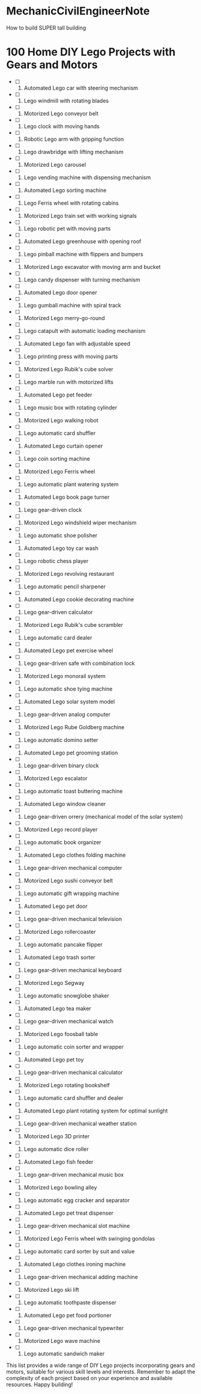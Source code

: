 # MechanicCivilEngineerNote
How to build SUPER tall building

# 100 Home DIY Lego Projects with Gears and Motors

- [ ]  
    1. Automated Lego car with steering mechanism
- [ ]  
    1. Lego windmill with rotating blades
- [ ]  
    1. Motorized Lego conveyor belt
- [ ]  
    1. Lego clock with moving hands
- [ ]  
    1. Robotic Lego arm with gripping function
- [ ]  
    1. Lego drawbridge with lifting mechanism
- [ ]  
    1. Motorized Lego carousel
- [ ]  
    1. Lego vending machine with dispensing mechanism
- [ ]  
    1. Automated Lego sorting machine
- [ ]  
    1. Lego Ferris wheel with rotating cabins
- [ ]  
    1. Motorized Lego train set with working signals
- [ ]  
    1. Lego robotic pet with moving parts
- [ ]  
    1. Automated Lego greenhouse with opening roof
- [ ]  
    1. Lego pinball machine with flippers and bumpers
- [ ]  
    1. Motorized Lego excavator with moving arm and bucket
- [ ]  
    1. Lego candy dispenser with turning mechanism
- [ ]  
    1. Automated Lego door opener
- [ ]  
    1. Lego gumball machine with spiral track
- [ ]  
    1. Motorized Lego merry-go-round
- [ ]  
    1. Lego catapult with automatic loading mechanism
- [ ]  
    1. Automated Lego fan with adjustable speed
- [ ]  
    1. Lego printing press with moving parts
- [ ]  
    1. Motorized Lego Rubik's cube solver
- [ ]  
    1. Lego marble run with motorized lifts
- [ ]  
    1. Automated Lego pet feeder
- [ ]  
    1. Lego music box with rotating cylinder
- [ ]  
    1. Motorized Lego walking robot
- [ ]  
    1. Lego automatic card shuffler
- [ ]  
    1. Automated Lego curtain opener
- [ ]  
    1. Lego coin sorting machine
- [ ]  
    1. Motorized Lego Ferris wheel
- [ ]  
    1. Lego automatic plant watering system
- [ ]  
    1. Automated Lego book page turner
- [ ]  
    1. Lego gear-driven clock
- [ ]  
    1. Motorized Lego windshield wiper mechanism
- [ ]  
    1. Lego automatic shoe polisher
- [ ]  
    1. Automated Lego toy car wash
- [ ]  
    1. Lego robotic chess player
- [ ]  
    1. Motorized Lego revolving restaurant
- [ ]  
    1. Lego automatic pencil sharpener
- [ ]  
    1. Automated Lego cookie decorating machine
- [ ]  
    1. Lego gear-driven calculator
- [ ]  
    1. Motorized Lego Rubik's cube scrambler
- [ ]  
    1. Lego automatic card dealer
- [ ]  
    1. Automated Lego pet exercise wheel
- [ ]  
    1. Lego gear-driven safe with combination lock
- [ ]  
    1. Motorized Lego monorail system
- [ ]  
    1. Lego automatic shoe tying machine
- [ ]  
    1. Automated Lego solar system model
- [ ]  
    1. Lego gear-driven analog computer
- [ ]  
    1. Motorized Lego Rube Goldberg machine
- [ ]  
    1. Lego automatic domino setter
- [ ]  
    1. Automated Lego pet grooming station
- [ ]  
    1. Lego gear-driven binary clock
- [ ]  
    1. Motorized Lego escalator
- [ ]  
    1. Lego automatic toast buttering machine
- [ ]  
    1. Automated Lego window cleaner
- [ ]  
    1. Lego gear-driven orrery (mechanical model of the solar system)
- [ ]  
    1. Motorized Lego record player
- [ ]  
    1. Lego automatic book organizer
- [ ]  
    1. Automated Lego clothes folding machine
- [ ]  
    1. Lego gear-driven mechanical computer
- [ ]  
    1. Motorized Lego sushi conveyor belt
- [ ]  
    1. Lego automatic gift wrapping machine
- [ ]  
    1. Automated Lego pet door
- [ ]  
    1. Lego gear-driven mechanical television
- [ ]  
    1. Motorized Lego rollercoaster
- [ ]  
    1. Lego automatic pancake flipper
- [ ]  
    1. Automated Lego trash sorter
- [ ]  
    1. Lego gear-driven mechanical keyboard
- [ ]  
    1. Motorized Lego Segway
- [ ]  
    1. Lego automatic snowglobe shaker
- [ ]  
    1. Automated Lego tea maker
- [ ]  
    1. Lego gear-driven mechanical watch
- [ ]  
    1. Motorized Lego foosball table
- [ ]  
    1. Lego automatic coin sorter and wrapper
- [ ]  
    1. Automated Lego pet toy
- [ ]  
    1. Lego gear-driven mechanical calculator
- [ ]  
    1. Motorized Lego rotating bookshelf
- [ ]  
    1. Lego automatic card shuffler and dealer
- [ ]  
    1. Automated Lego plant rotating system for optimal sunlight
- [ ]  
    1. Lego gear-driven mechanical weather station
- [ ]  
    1. Motorized Lego 3D printer
- [ ]  
    1. Lego automatic dice roller
- [ ]  
    1. Automated Lego fish feeder
- [ ]  
    1. Lego gear-driven mechanical music box
- [ ]  
    1. Motorized Lego bowling alley
- [ ]  
    1. Lego automatic egg cracker and separator
- [ ]  
    1. Automated Lego pet treat dispenser
- [ ]  
    1. Lego gear-driven mechanical slot machine
- [ ]  
    1. Motorized Lego Ferris wheel with swinging gondolas
- [ ]  
    1. Lego automatic card sorter by suit and value
- [ ]  
    1. Automated Lego clothes ironing machine
- [ ]  
    1. Lego gear-driven mechanical adding machine
- [ ]  
    1. Motorized Lego ski lift
- [ ]  
    1. Lego automatic toothpaste dispenser
- [ ]  
    1. Automated Lego pet food portioner
- [ ]  
    1. Lego gear-driven mechanical typewriter
- [ ]  
    1. Motorized Lego wave machine
- [ ]  
    1. Lego automatic sandwich maker

This list provides a wide range of DIY Lego projects incorporating gears and motors, suitable for various skill levels and interests. Remember to adapt the complexity of each project based on your experience and available resources. Happy building!
